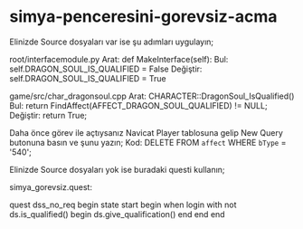 # simya-penceresini-gorevsiz-acma

Elinizde Source dosyaları var ise şu adımları uygulayın;

root/interfacemodule.py
Arat:
def MakeInterface(self):
Bul:
self.DRAGON_SOUL_IS_QUALIFIED = False
Değiştir:
self.DRAGON_SOUL_IS_QUALIFIED = True

game/src/char_dragonsoul.cpp
Arat:
CHARACTER::DragonSoul_IsQualified()
Bul:
return FindAffect(AFFECT_DRAGON_SOUL_QUALIFIED) != NULL;
Değiştir:
return True;

Daha önce görev ile açtıysanız Navicat Player tablosuna gelip New Query butonuna basın ve şunu yazın;
Kod:
DELETE FROM `affect` WHERE `bType` = '540';

Elinizde Source dosyaları yok ise buradaki questi kullanın;

simya_gorevsiz.quest:

quest dss_no_req begin
    state start begin
        when login with not ds.is_qualified() begin
            ds.give_qualification()
        end
    end
end
